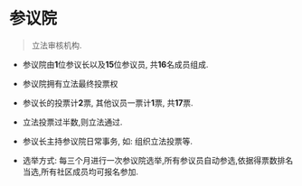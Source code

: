 # 参议院

> 立法审核机构.

* 参议院由**1**位参议长以及**15**位参议员, 共**16**名成员组成.

* 参议院拥有立法最终投票权

* 参议长的投票计**2**票, 其他议员一票计**1**票, 共**17**票.

* 立法投票过半数,则立法通过.

* 参议长主持参议院日常事务, 如: 组织立法投票等.

* 选举方式: 每三个月进行一次参议院选举,所有参议员自动参选,依据得票数排名当选,所有社区成员均可报名参加.